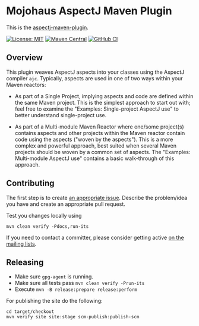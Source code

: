 # Mojohaus AspectJ Maven Plugin

This is the [aspectj-maven-plugin](https://www.mojohaus.org/aspectj-maven-plugin/).

[![License: MIT](https://img.shields.io/badge/License-MIT-yellow.svg)](https://opensource.org/licenses/MIT)
[![Maven Central](https://img.shields.io/maven-central/v/org.codehaus.mojo/aspectj-maven-plugin.svg?label=Maven%20Central)](https://search.maven.org/artifact/org.codehaus.mojo/aspectj-maven-plugin)
[![GitHub CI](https://github.com/mojohaus/aspectj-maven-plugin/actions/workflows/maven.yml/badge.svg)](https://github.com/mojohaus/aspectj-maven-plugin/actions/workflows/maven.yml)

## Overview

This plugin weaves AspectJ aspects into your classes using the AspectJ compiler `ajc`.
Typically, aspects are used in one of two ways within your Maven reactors:

  * As part of a Single Project, implying aspects and code are defined within the same Maven project.
    This is the simplest approach to start out with; feel free to examine the
    "Examples: Single-project AspectJ use" to better understand single-project use.

  * As part of a Multi-module Maven Reactor where one/some project(s) contains aspects and other
    projects within the Maven reactor contain code using the aspects ("woven by the aspects").
    This is a more complex and powerful approach, best suited when several Maven projects should be woven
    by a common set of aspects. The "Examples: Multi-module AspectJ use" contains a basic walk-through
    of this approach.

## Contributing

The first step is to create [an appropriate issue](https://github.com/mojohaus/aspectj-maven-plugin/issues). Describe the problem/idea you have and create an appropriate pull request.

Test you changes locally using 

```shell
mvn clean verify -Pdocs,run-its
```

If you need to contact a committer, please consider getting active [on the mailing lists](https://groups.google.com/forum/#!forum/mojohaus-dev).


## Releasing

* Make sure `gpg-agent` is running.
* Make sure all tests pass `mvn clean verify -Prun-its`
* Execute `mvn -B release:prepare release:perform`

For publishing the site do the following:

```
cd target/checkout
mvn verify site site:stage scm-publish:publish-scm
```
